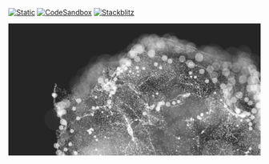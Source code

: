 [![Static](https://img.shields.io/badge/demo-%23646CFF.svg?logo=html5&logoColor=white)](https://pmndrs.github.io/examples/gpgpu-curl-noise-dof)
[![CodeSandbox](https://img.shields.io/badge/codesandbox-040404?logo=codesandbox&logoColor=DBDBDB)](https://codesandbox.io/s/github/pmndrs/examples/tree/main/apps/gpgpu-curl-noise-dof)
[![Stackblitz](https://img.shields.io/badge/stackblitz-fff?logo=Stackblitz&logoColor=1389FD)](https://stackblitz.com/github/pmndrs/examples/tree/main/apps/gpgpu-curl-noise-dof)

![](thumbnail.png)

